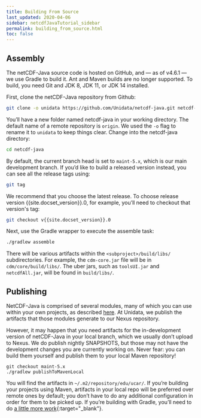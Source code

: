 ```yaml
---
title: Building From Source
last_updated: 2020-04-06
sidebar: netcdfJavaTutorial_sidebar
permalink: building_from_source.html
toc: false
---
```


## Assembly

The netCDF-Java source code is hosted on GitHub, and — as of v4.6.1 — we use Gradle to build it.
Ant and Maven builds are no longer supported.
To build, you need Git and JDK 8, JDK 11, or JDK 14 installed.

First, clone the netCDF-Java repository from Github:

~~~bash
git clone -o unidata https://github.com/Unidata/netcdf-java.git netcdf-java
~~~

You’ll have a new folder named netcdf-java in your working directory.
The default name of a remote repository is `origin`.
We used the `-o` flag to rename it to `unidata` to keep things clear.
Change into the netcdf-java directory:

~~~bash
cd netcdf-java
~~~

By default, the current branch head is set to `maint-5.x`, which is our main development branch.
If you’d like to build a released version instead, you can see all the release tags using:
~~~bash
git tag
~~~

We recommend that you choose the latest release.
To choose release version {{site.docset_version}}.0, for example, you’ll need to checkout that version's tag:

~~~bash
git checkout v{{site.docset_version}}.0
~~~

Next, use the Gradle wrapper to execute the assemble task:

~~~bash
./gradlew assemble
~~~

There will be various artifacts within the `<subproject>/build/libs/` subdirectories.
For example, the `cdm-core.jar` file will be in `cdm/core/build/libs/`.
The uber jars, such as `toolsUI.jar` and `netcdfAll.jar`, will be found in `build/libs/`.

## Publishing

NetCDF-Java is comprised of several modules, many of which you can use within your own projects, as described [here](using_netcdf_java_artifacts.html).
At Unidata, we publish the artifacts that those modules generate to our Nexus repository.

However, it may happen that you need artifacts for the in-development version of netCDF-Java in your local branch, which we usually don’t upload to Nexus.
We do publish nightly SNAPSHOTS, but those may not have the development changes you are currently working on. 
Never fear: you can build them yourself and publish them to your local Maven repository!

~~~
git checkout maint-5.x
./gradlew publishToMavenLocal
~~~

You will find the artifacts in `~/.m2/repository/edu/ucar/`.
If you’re building your projects using Maven, artifacts in your local repo will be preferred over remote ones by default; you don’t have to do any additional configuration in order for them to be picked up.
If you’re building with Gradle, you’ll need to do [a little more work](https://docs.gradle.org/current/userguide/declaring_repositories.html#sub:maven_local){:target="_blank"}.

